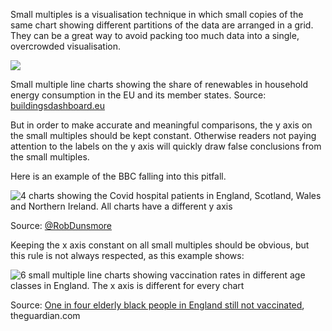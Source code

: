 Small multiples is a visualisation technique in which small copies of the same chart showing different partitions of the data are arranged in a grid. They can be a great way to avoid packing too much data into a single, overcrowded visualisation.

![ ](Pitfalls%20in%20dataviz%20scales%20and%20proportions%20c55dba398451424aa684d319018f8380/buildings-dashboard-smallmult.png)

Small multiple line charts showing the share of renewables in household energy consumption in the EU and its member states. Source: [buildingsdashboard.eu](https://www.buildingsdashboard.eu/)

But in order to make accurate and meaningful comparisons, the y axis on the small multiples should be kept constant. Otherwise readers not paying attention to the labels on the y axis will quickly draw false conclusions from the small multiples.

Here is an example of the BBC falling into this pitfall.

![4 charts showing the Covid hospital patients in England, Scotland, Wales and Northern Ireland. All charts have a different y axis](Pitfalls%20in%20dataviz%20scales%20and%20proportions%20c55dba398451424aa684d319018f8380/bbc-smallmult-freey.jpg)

Source: [@RobDunsmore](https://twitter.com/RobDunsmore/status/1347677472335212554)

Keeping the x axis constant on all small multiples should be obvious, but this rule is not always respected, as this example shows:

![6 small multiple line charts showing vaccination rates in different age classes in England. The x axis is different for every chart](Pitfalls%20in%20dataviz%20scales%20and%20proportions%20c55dba398451424aa684d319018f8380/smallmult-freex-guardian.png)

Source: [One in four elderly black people in England still not vaccinated](https://www.theguardian.com/society/2021/jun/05/one-in-four-elderly-black-people-in-the-uk-still-not-vaccinated?CMP=Share_AndroidApp_Other), theguardian.com